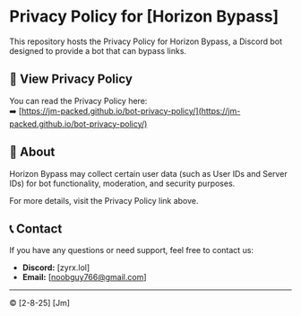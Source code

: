 # Privacy Policy for [Horizon Bypass]

This repository hosts the Privacy Policy for Horizon Bypass, a Discord bot designed to provide a bot that can bypass links.

## 🔗 View Privacy Policy
You can read the Privacy Policy here:  
➡️ [https://jm-packed.github.io/bot-privacy-policy/](https://jm-packed.github.io/bot-privacy-policy/)  

## 📌 About
Horizon Bypass may collect certain user data (such as User IDs and Server IDs) for bot functionality, moderation, and security purposes.  

For more details, visit the Privacy Policy link above.

## 📞 Contact
If you have any questions or need support, feel free to contact us:  
- **Discord:** [zyrx.lol]  
- **Email:** [noobguy766@gmail.com]  

---
© [2-8-25] [Jm]

